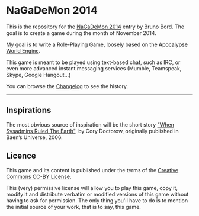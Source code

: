 # NaGaDeMon 2014

This is the repository for the [NaGaDeMon 2014](http://nagademon.com/) entry by
Bruno Bord. The goal is to create a game during the month of November 2014.

My goal is to write a Role-Playing Game, loosely based on the
[Apocalypse World Engine](http://apocalypse-world.com/).

This game is meant to be played using text-based chat, such as IRC, or even more
advanced instant messaging services (Mumble, Teamspeak, Skype, Google Hangout...)

You can browse the [Changelog](Changelog.md) to see the history.

----

## Inspirations

The most obvious source of inspiration will be the short story
["When Sysadmins Ruled The Earth"](http://craphound.com/overclocked/Cory_Doctorow_-_Overclocked_-_When_Sysadmins_Ruled_the_Earth.html),
by Cory Doctorow, originally published in Baen’s Universe, 2006.

## Licence

This game and its content is published under the terms of the
[Creative Commons CC-BY License](http://creativecommons.org/licenses/by/4.0/).

This (very) permissive license will allow you to play this game, copy it, modify
it and distribute verbatim or modified versions of this game without having to
ask for permission. The only thing you'll have to do is to mention the initial
source of your work, that is to say, this game.

